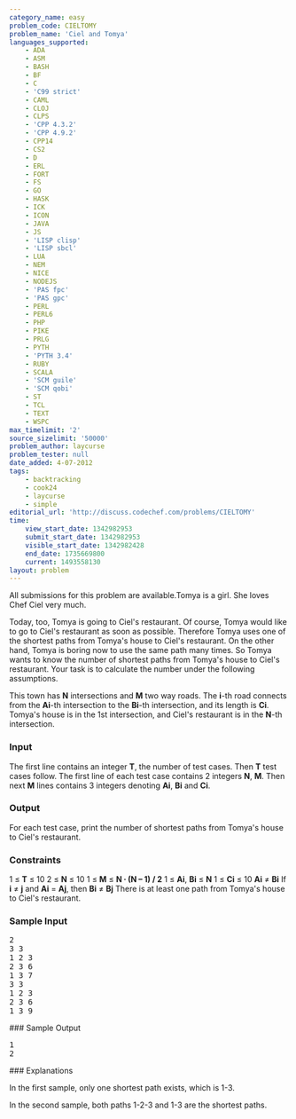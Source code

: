 ```yaml
---
category_name: easy
problem_code: CIELTOMY
problem_name: 'Ciel and Tomya'
languages_supported:
    - ADA
    - ASM
    - BASH
    - BF
    - C
    - 'C99 strict'
    - CAML
    - CLOJ
    - CLPS
    - 'CPP 4.3.2'
    - 'CPP 4.9.2'
    - CPP14
    - CS2
    - D
    - ERL
    - FORT
    - FS
    - GO
    - HASK
    - ICK
    - ICON
    - JAVA
    - JS
    - 'LISP clisp'
    - 'LISP sbcl'
    - LUA
    - NEM
    - NICE
    - NODEJS
    - 'PAS fpc'
    - 'PAS gpc'
    - PERL
    - PERL6
    - PHP
    - PIKE
    - PRLG
    - PYTH
    - 'PYTH 3.4'
    - RUBY
    - SCALA
    - 'SCM guile'
    - 'SCM qobi'
    - ST
    - TCL
    - TEXT
    - WSPC
max_timelimit: '2'
source_sizelimit: '50000'
problem_author: laycurse
problem_tester: null
date_added: 4-07-2012
tags:
    - backtracking
    - cook24
    - laycurse
    - simple
editorial_url: 'http://discuss.codechef.com/problems/CIELTOMY'
time:
    view_start_date: 1342982953
    submit_start_date: 1342982953
    visible_start_date: 1342982428
    end_date: 1735669800
    current: 1493558130
layout: problem
---
```

All submissions for this problem are available.Tomya is a girl. She loves Chef Ciel very much.

Today, too, Tomya is going to Ciel's restaurant. Of course, Tomya would like to go to Ciel's restaurant as soon as possible. Therefore Tomya uses one of the shortest paths from Tomya's house to Ciel's restaurant. On the other hand, Tomya is boring now to use the same path many times. So Tomya wants to know the number of shortest paths from Tomya's house to Ciel's restaurant. Your task is to calculate the number under the following assumptions.

This town has **N** intersections and **M** two way roads. The **i**-th road connects from the **Ai**-th intersection to the **Bi**-th intersection, and its length is **Ci**. Tomya's house is in the 1st intersection, and Ciel's restaurant is in the **N**-th intersection.

### Input

The first line contains an integer **T**, the number of test cases. Then **T** test cases follow. The first line of each test case contains 2 integers **N**, **M**. Then next **M** lines contains 3 integers denoting **Ai**, **Bi** and **Ci**.

### Output

For each test case, print the number of shortest paths from Tomya's house to Ciel's restaurant.

### Constraints

1 ≤ **T** ≤ 10
2 ≤ **N** ≤ 10
1 ≤ **M** ≤ **N ∙ (N – 1) / 2**
1 ≤ **Ai**, **Bi** ≤ **N**
1 ≤ **Ci** ≤ 10
**Ai** ≠ **Bi**
If **i** ≠ **j** and **Ai** = **Aj**, then **Bi** ≠ **Bj**
There is at least one path from Tomya's house to Ciel's restaurant.

### Sample Input

<pre>2
3 3
1 2 3
2 3 6
1 3 7
3 3
1 2 3
2 3 6
1 3 9
</pre>### Sample Output
<pre>1
2
</pre>### Explanations
In the first sample, only one shortest path exists, which is 1-3.

In the second sample, both paths 1-2-3 and 1-3 are the shortest paths.
